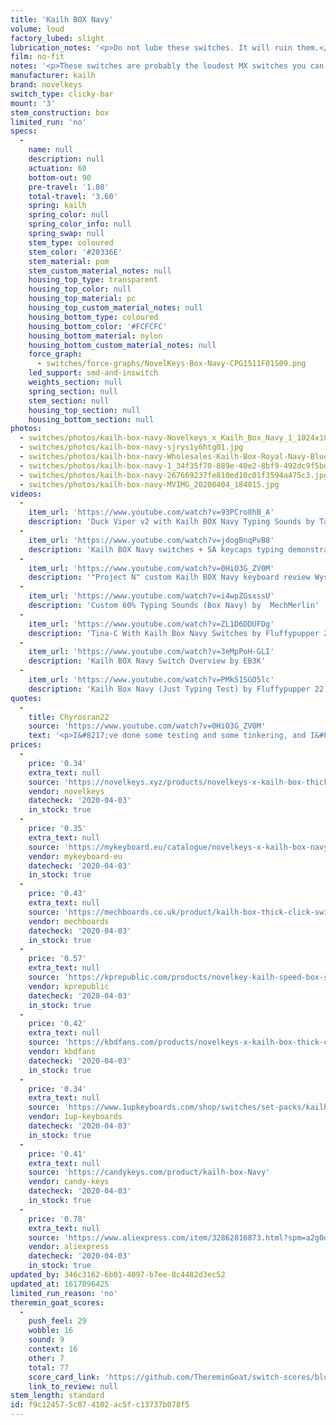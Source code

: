 ```yaml
---
title: 'Kailh BOX Navy'
volume: loud
factory_lubed: slight
lubrication_notes: '<p>Do not lube these switches. It will ruin them.</p>'
film: no-fit
notes: '<p>These switches are probably the loudest MX switches you can get. Devisive amongst the community, some people love them, some hate them.</p><p>Manufactured by Kailh in collaboration with Novelkeys. They are an evolution of the original Kailh Box White and Box Pales switches.</p><p>They have 0.30mm thick click bars compared to the 0.25mm on the Kailh Box Whites and similar.</p>'
manufacturer: kailh
brand: novelkeys
switch_type: clicky-bar
mount: '3'
stem_construction: box
limited_run: 'no'
specs:
  -
    name: null
    description: null
    actuation: 60
    bottom-out: 90
    pre-travel: '1.80'
    total-travel: '3.60'
    spring: kailh
    spring_color: null
    spring_color_info: null
    spring_swap: null
    stem_type: coloured
    stem_color: '#20336E'
    stem_material: pom
    stem_custom_material_notes: null
    housing_top_type: transparent
    housing_top_color: null
    housing_top_material: pc
    housing_top_custom_material_notes: null
    housing_bottom_type: coloured
    housing_bottom_color: '#FCFCFC'
    housing_bottom_material: nylon
    housing_bottom_custom_material_notes: null
    force_graph:
      - switches/force-graphs/NovelKeys-Box-Navy-CPG1511F01S09.png
    led_support: smd-and-inswitch
    weights_section: null
    spring_section: null
    stem_section: null
    housing_top_section: null
    housing_bottom_section: null
photos:
  - switches/photos/kailh-box-navy-Novelkeys_x_Kailh_Box_Navy_1_1024x1024@2x.jpg
  - switches/photos/kailh-box-navy-sjrys1y6htg01.jpg
  - switches/photos/kailh-box-navy-Wholesales-Kailh-Box-Royal-Navy-Blue-Jade-Pink-Heavy-Box-3-pin-Switches-IP56-Water-proof.jpg_q50.jpg
  - switches/photos/kailh-box-navy-1_34f35f70-889e-40e2-8bf9-492dc9f5bd43_grande.jpg
  - switches/photos/kailh-box-navy-267669237fe810ed10c01f3594a475c3.jpg
  - switches/photos/kailh-box-navy-MVIMG_20200404_184015.jpg
videos:
  -
    item_url: 'https://www.youtube.com/watch?v=93PCro8hB_A'
    description: 'Duck Viper v2 with Kailh BOX Navy Typing Sounds by Taeha Types'
  -
    item_url: 'https://www.youtube.com/watch?v=jdogBnqPvB8'
    description: 'Kailh BOX Navy switches + SA keycaps typing demonstration by Chyrosran22'
  -
    item_url: 'https://www.youtube.com/watch?v=0HiO3G_ZV0M'
    description: '"Project N" custom Kailh BOX Navy keyboard review Wyse (WY-50) by Chyrosran22'
  -
    item_url: 'https://www.youtube.com/watch?v=i4wpZGsxssU'
    description: 'Custom 60% Typing Sounds (Box Navy) by  MechMerlin'
  -
    item_url: 'https://www.youtube.com/watch?v=ZL1D6DDUFDg'
    description: 'Tina-C With Kailh Box Navy Switches by Fluffypupper 22'
  -
    item_url: 'https://www.youtube.com/watch?v=3eMpPoH-GLI'
    description: 'Kailh BOX Navy Switch Overview by EB3K'
  -
    item_url: 'https://www.youtube.com/watch?v=PMk51SGO5lc'
    description: 'Kailh Box Navy (Just Typing Test) by Fluffypupper 22'
quotes:
  -
    title: Chyrosran22
    source: 'https://www.youtube.com/watch?v=0HiO3G_ZV0M'
    text: '<p>I&#8217;ve done some testing and some tinkering, and I&#8217;ve come to the conclusion that they&#8217;re pretty damn awesome</p>'
prices:
  -
    price: '0.34'
    extra_text: null
    source: 'https://novelkeys.xyz/products/novelkeys-x-kailh-box-thick-clicks?variant=3747938205736'
    vendor: novelkeys
    datecheck: '2020-04-03'
    in_stock: true
  -
    price: '0.35'
    extra_text: null
    source: 'https://mykeyboard.eu/catalogue/novelkeys-x-kailh-box-navy-switches-10-pack_501/'
    vendor: mykeyboard-eu
    datecheck: '2020-04-03'
    in_stock: true
  -
    price: '0.43'
    extra_text: null
    source: 'https://mechboards.co.uk/product/kailh-box-thick-click-switches/'
    vendor: mechboards
    datecheck: '2020-04-03'
    in_stock: true
  -
    price: '0.57'
    extra_text: null
    source: 'https://kprepublic.com/products/novelkey-kailh-speed-box-switch-navy-jade-blue-green-rgb-smd-switches-dustproof-formechanical-gaming-keyboard-ip56-waterproof-mx-thick-clicks?variant=9490243518508'
    vendor: kprepublic
    datecheck: '2020-04-03'
    in_stock: true
  -
    price: '0.42'
    extra_text: null
    source: 'https://kbdfans.com/products/novelkeys-x-kailh-box-thick-clicks-navy-jade'
    vendor: kbdfans
    datecheck: '2020-04-03'
    in_stock: true
  -
    price: '0.34'
    extra_text: null
    source: 'https://www.1upkeyboards.com/shop/switches/set-packs/kailh-box-thick-click-switches/'
    vendor: 1up-keyboards
    datecheck: '2020-04-03'
    in_stock: true
  -
    price: '0.41'
    extra_text: null
    source: 'https://candykeys.com/product/kailh-box-Navy'
    vendor: candy-keys
    datecheck: '2020-04-03'
    in_stock: true
  -
    price: '0.78'
    extra_text: null
    source: 'https://www.aliexpress.com/item/32862816873.html?spm=a2g0o.productlist.0.0.19987f2af13SVT&algo_pvid=da7f5834-d4b0-4b67-88f7-dd5d3f03e658&algo_expid=da7f5834-d4b0-4b67-88f7-dd5d3f03e658-0&btsid=0b0a3f8115859195031065018e17cb&ws_ab_test=searchweb0_0,searchweb201602_,searchweb201603_'
    vendor: aliexpress
    datecheck: '2020-04-03'
    in_stock: true
updated_by: 346c3162-6b01-4097-b7ee-8c4482d3ec52
updated_at: 1617096425
limited_run_reason: 'no'
theremin_goat_scores:
  -
    push_feel: 29
    wobble: 16
    sound: 9
    context: 16
    other: 7
    total: 77
    score_card_link: 'https://github.com/ThereminGoat/switch-scores/blob/master/Kailh%20Box%20Navy.pdf'
    link_to_review: null
stem_length: standard
id: f9c12457-5c07-4102-ac5f-c13737b078f5
---
```

